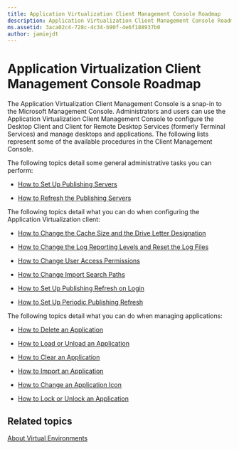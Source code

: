 ```yaml
---
title: Application Virtualization Client Management Console Roadmap
description: Application Virtualization Client Management Console Roadmap
ms.assetid: 3aca02c4-728c-4c34-b90f-4e6f188937b0
author: jamiejdt
---
```


# Application Virtualization Client Management Console Roadmap


The Application Virtualization Client Management Console is a snap-in to the Microsoft Management Console. Administrators and users can use the Application Virtualization Client Management Console to configure the Desktop Client and Client for Remote Desktop Services (formerly Terminal Services) and manage desktops and applications. The following lists represent some of the available procedures in the Client Management Console.

The following topics detail some general administrative tasks you can perform:

-   [How to Set Up Publishing Servers](how-to-set-up-publishing-servers.md)

-   [How to Refresh the Publishing Servers](how-to-refresh-the-publishing-servers.md)

The following topics detail what you can do when configuring the Application Virtualization client:

-   [How to Change the Cache Size and the Drive Letter Designation](how-to-change-the-cache-size-and-the-drive-letter-designation.md)

-   [How to Change the Log Reporting Levels and Reset the Log Files](how-to-change-the-log-reporting-levels-and-reset-the-log-files.md)

-   [How to Change User Access Permissions](how-to-change-user-access-permissions.md)

-   [How to Change Import Search Paths](how-to-change-import-search-paths.md)

-   [How to Set Up Publishing Refresh on Login](how-to-set-up-publishing-refresh-on-login.md)

-   [How to Set Up Periodic Publishing Refresh](how-to-set-up-periodic-publishing-refresh.md)

The following topics detail what you can do when managing applications:

-   [How to Delete an Application](how-to-delete-an-application.md)

-   [How to Load or Unload an Application](how-to-load-or-unload-an-application.md)

-   [How to Clear an Application](how-to-clear-an-application.md)

-   [How to Import an Application](how-to-import-an-application.md)

-   [How to Change an Application Icon](how-to-change-an-application-icon.md)

-   [How to Lock or Unlock an Application](how-to-lock-or-unlock-an-application.md)

## Related topics


[About Virtual Environments](about-virtual-environments.md)

 

 





